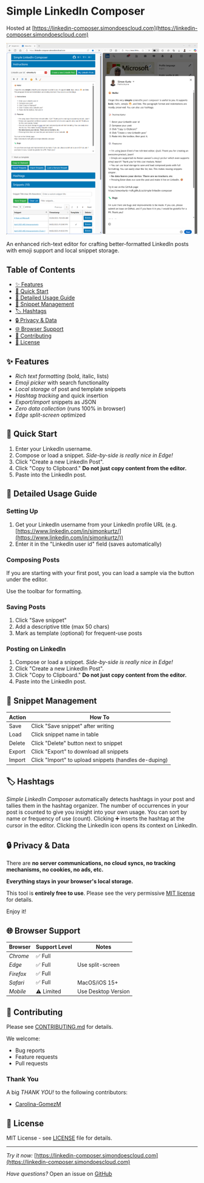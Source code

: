 # Simple LinkedIn Composer

Hosted at [https://linkedin-composer.simondoescloud.com](https://linkedin-composer.simondoescloud.com)

![Banner Image](composer-linkedin-side-by-side-1.6.0.png)

An enhanced rich-text editor for crafting better-formatted LinkedIn posts with emoji support and local snippet storage.

## Table of Contents

- [✨ Features](#-features)
- [🚀 Quick Start](#-quick-start)
- [📖 Detailed Usage Guide](#-detailed-usage-guide)
- [💾 Snippet Management](#-snippet-management)
- [🏷️ Hashtags](#%EF%B8%8F-hashtags)
- [🔒 Privacy & Data](#-privacy--data)
- [🌐 Browser Support](#-browser-support)
- [🤝 Contributing](#-contributing)
- [📜 License](#-license)

## ✨ Features

- *Rich text formatting* (bold, italic, lists)
- *Emoji picker* with search functionality
- *Local storage* of post and template snippets
- *Hashtag tracking* and quick insertion
- *Export/import* snippets as JSON
- *Zero data collection* (runs 100% in browser)
- *Edge split-screen* optimized

## 🚀 Quick Start

1. Enter your LinkedIn username.
1. Compose or load a snippet. *Side-by-side is really nice in Edge!*
1. Click "Create a new LinkedIn Post".
1. Click "Copy to Clipboard." **Do not just copy content from the editor.**
1. Paste into the LinkedIn post.

## 📖 Detailed Usage Guide

### Setting Up

1. Get your LinkedIn username from your LinkedIn profile URL (e.g. [https://www.linkedin.com/in/simonkurtz/](https://www.linkedin.com/in/simonkurtz/))
1. Enter it in the "LinkedIn user id" field (saves automatically)

### Composing Posts

If you are starting with your first post, you can load a sample via the button under the editor.

Use the toolbar for formatting.

### Saving Posts

1. Click "Save snippet"
1. Add a descriptive title (max 50 chars)
1. Mark as template (optional) for frequent-use posts

### Posting on LinkedIn

1. Compose or load a snippet. *Side-by-side is really nice in Edge!*
1. Click "Create a new LinkedIn Post".
1. Click "Copy to Clipboard." **Do not just copy content from the editor.**
1. Paste into the LinkedIn post.

## 💾 Snippet Management

| Action | How To |
|--------|--------|
| Save   | Click "Save snippet" after writing |
| Load   | Click snippet name in table |
| Delete | Click "Delete" button next to snippet |
| Export | Click "Export" to download all snippets |
| Import | Click "Import" to upload snippets (handles de-duping) |

## 🏷️ Hashtags

*Simple LinkedIn Composer* automatically detects hashtags in your post and tallies them in the hashtag organizer.
The number of occurrences in your post is counted to give you insight into your own usage. You can sort by name or frequency of use (count).
Clicking ➕ inserts the hashtag at the cursor in the editor. Clicking the LinkedIn icon opens its context on LinkedIn.

## 🔒 Privacy & Data

There are **no server communications, no cloud syncs, no tracking mechanisms, no cookies, no ads, etc.**

**Everything stays in your browser's local storage.**

This tool is **entirely free to use**. Please see the very permissive [MIT license](LICENSE) for details.

Enjoy it!

## 🌐 Browser Support

| Browser       | Support Level | Notes                  |
|---------------|---------------|------------------------|
| *Chrome*      | ✅ Full       |                       |
| *Edge*        | ✅ Full       | Use split-screen      |
| *Firefox*     | ✅ Full       |                       |
| *Safari*      | ✅ Full       | MacOS/iOS 15+         |
| *Mobile*      | ⚠️ Limited    | Use Desktop Version   |

## 🤝 Contributing

Please see [CONTRIBUTING.md](CONTRIBUTING.md) for details.

We welcome:

- Bug reports
- Feature requests
- Pull requests

### Thank You

A big *THANK YOU!* to the following contributors:

- [Carolina-GomezM](https://github.com/Carolina-GomezM)

## 📜 License

MIT License - see [LICENSE](LICENSE) file for details.

---

*Try it now:* [https://linkedin-composer.simondoescloud.com](https://linkedin-composer.simondoescloud.com)

*Have questions?* Open an issue on [GitHub](https://github.com/simonkurtz-MSFT/simple-linkedin-composer/issues)
